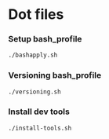 # Dot files

### Setup bash_profile

```sh
./bashapply.sh
```

### Versioning bash_profile

```sh
./versioning.sh
```

### Install dev tools

```sh
./install-tools.sh
```
